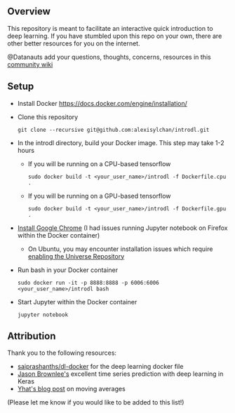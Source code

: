 ## Overview
This repository is meant to facilitate an interactive quick introduction to deep learning.
If you have stumbled upon this repo on your own, there are other better resources for you on the internet.

@Datanauts add your questions, thoughts, concerns, resources in this [community wiki](https://github.com/alexisylchan/introdl/wiki)

## Setup
- Install Docker https://docs.docker.com/engine/installation/ 
- Clone this repository 

    ```git clone --recursive git@github.com:alexisylchan/introdl.git```

- In the introdl directory, build your Docker image. This step may take 1-2 hours
  - If you will be running on a CPU-based tensorflow  
  
    ```sudo docker build -t <your_user_name>/introdl -f Dockerfile.cpu .```    
  - If you will be running on a GPU-based tensorflow
  
    ```sudo docker build -t <your_user_name>/introdl -f Dockerfile.gpu .```    
    
- [Install Google Chrome](https://www.google.com/chrome/browser/desktop/index.html) (I had issues running Jupyter notebook on Firefox within the Docker container)
  - On Ubuntu, you may encounter installation issues which require [enabling the Universe Repository](http://askubuntu.com/questions/148638/how-do-i-enable-the-universe-repository)
- Run bash in your Docker container

  ```sudo docker run -it -p 8888:8888 -p 6006:6006 <your_user_name>/introdl bash```
- Start Jupyter within the Docker container

  ```jupyter notebook```

## Attribution
Thank you to the following resources:
- [saiprashanths/dl-docker](https://github.com/saiprashanths/dl-docker) for the deep learning docker file
- [Jason Brownlee's](http://machinelearningmastery.com/time-series-prediction-with-deep-learning-in-python-with-keras/) excellent time series prediction with deep learning in Keras
- [Yhat's blog post](http://blog.yhat.com/posts/stock-data-python.html) on moving averages

(Please let me know if you would like to be added to this list!)


